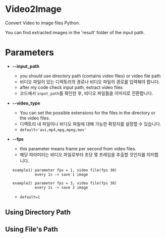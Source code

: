 # Video2Image
Convert Video to image files Python.


You can find extracted images in the 'result' folder of the input path.

# Parameters
+ **--input_path**
  * you should use directory path (contains video files) or video file path
  * 비디오 파일이 있는 디렉토리의 경로나 비디오 파일의 경로를 입력해야 합니다.
  * after my code check input path, extract video files
  * 코드에서 `input_path`를 확인한 후, 비디오 파일들을 이미지로 전환합니다.

+ **--video_type**
  * You can set the possible extensions for the files in the directory or the video files.
  * 디렉토리 내 파일이나 비디오 파일에 대해 가능한 확장자를 설정할 수 있습니다.
  * `default='avi,mp4,mpg,mpeg,mov'`

+ **--fps**
  * this parameter means frame per second from video files.
  * 해당 파라미터는 비디오 파일로부터 초당 몇 프레임을 추출할 것인지를 의미합니다.
  ```
  example1) parameter fps = 1, video file(fps 30)
            every 1s -> save 1 image
  ```
  ```
  example2) parameter fps = 3, video file(fps 30)
            every 1s -> save 3 image
  ```
  * `default=1`

## Using Directory Path


## Using File's Path
